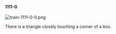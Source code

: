 #### 1111-0
![train-1111-0-0.png](https://github.com/lil-lab/nlvr/raw/master/nlvr/train/images/31/train-1111-0-0.png "train-1111-0-0.png")

There is a triangle closely touching a corner of a box.